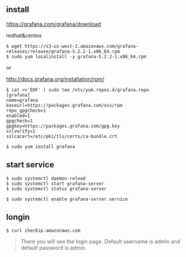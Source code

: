 
## install
https://grafana.com/grafana/download

redhat&centos

```console
$ wget https://s3-us-west-2.amazonaws.com/grafana-releases/release/grafana-5.2.2-1.x86_64.rpm
$ sudo yum localinstall -y grafana-5.2.2-1.x86_64.rpm 
```
or

http://docs.grafana.org/installation/rpm/
```consoel
$ cat <<'EOF' | sudo tee /etc/yum.repos.d/grafana.repo
[grafana]
name=grafana
baseurl=https://packages.grafana.com/oss/rpm
repo_gpgcheck=1
enabled=1
gpgcheck=1
gpgkey=https://packages.grafana.com/gpg.key
sslverify=1
sslcacert=/etc/pki/tls/certs/ca-bundle.crt
```
```console
$ sudo yum install grafana
```
## start service

```console
$ sudo systemctl daemon-reload
$ sudo systemctl start grafana-server
$ sudo systemctl status grafana-server
```

```console
$ sudo systemctl enable grafana-server.service
```

## longin

```console
$ curl checkip.amazonaws.com
```

>There you will see the login page. Default username is admin and default password is admin. 
